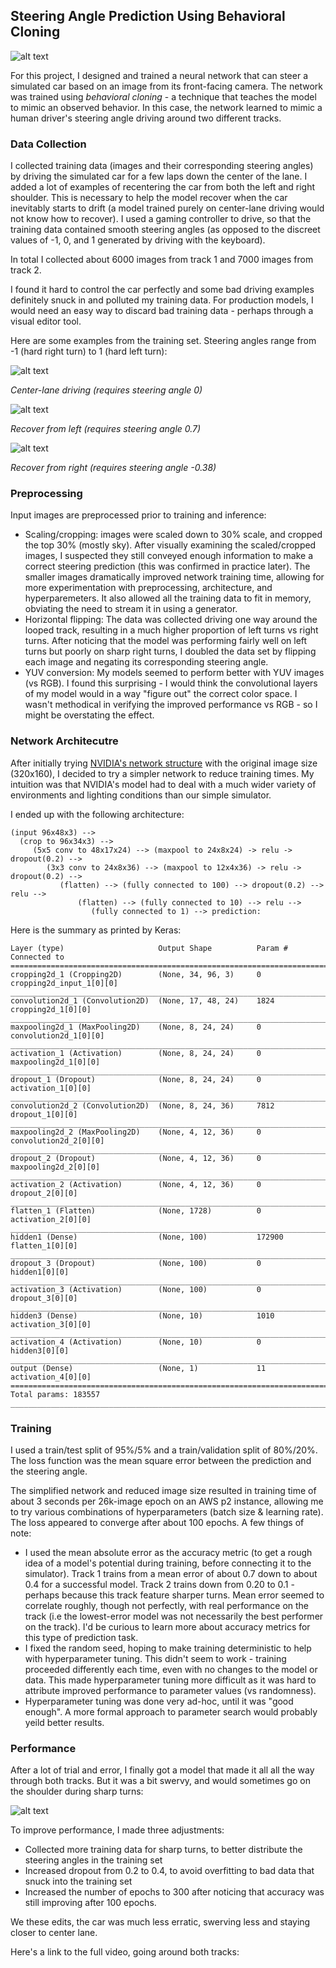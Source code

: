 ## Steering Angle Prediction Using Behavioral Cloning

![alt text](https://github.com/gilcarmel/behavioral/blob/master/sample_images/driving.gif "Drive!")

For this project, I designed and trained a neural network that can steer a simulated car based on an image from its front-facing camera. The network was trained using _behavioral cloning_ - a technique that teaches the model to mimic an observed behavior. In this case, the network learned to mimic a human driver's steering angle driving around two different tracks.

### Data Collection
I collected training data (images and their corresponding steering angles) by driving the simulated car for a few laps down the center of the lane. I added a lot of examples of recentering the car from both the left and right shoulder. This is necessary to help the model recover when the car inevitably starts to drift (a model trained purely on center-lane driving would not know how to recover).
I used a gaming controller to drive, so that the training data contained smooth steering angles (as opposed to the discreet values of -1, 0, and 1 generated by driving with the keyboard). 

In total I collected about 6000 images from track 1 and 7000 images from track 2.

I found it hard to control the car perfectly and some bad driving examples definitely snuck in and polluted my training data. For production models, I would need an easy way to discard bad training data - perhaps through a visual editor tool. 

Here are some examples from the training set. Steering angles range from -1 (hard right turn) to 1 (hard left turn):


![alt text](https://github.com/gilcarmel/behavioral/blob/master/sample_images/center_0.0.jpg "Center-lane driving (steering angle 0)")

_Center-lane driving (requires steering angle 0)_


![alt text](https://github.com/gilcarmel/behavioral/blob/master/sample_images/recover_left_0.70.jpg "Recover from left (steering angle 0.7)")

_Recover from left (requires steering angle 0.7)_

![alt text](https://github.com/gilcarmel/behavioral/blob/master/sample_images/recover_right_-0.38.jpg "Recover from right (steering angle -0.38)")

_Recover from right (requires steering angle -0.38)_


### Preprocessing

Input images are preprocessed prior to training and inference:
* Scaling/cropping: images were scaled down to 30% scale, and cropped the top 30% (mostly sky). After visually examining the scaled/cropped images, I suspected they still conveyed enough information to make a correct steering prediction (this was confirmed in practice later). The smaller images dramatically improved network training time, allowing for more experimentation with preprocessing, architecture, and hyperparemeters. It also allowed all the training data to fit in memory, obviating the need to stream it in using a generator.
* Horizontal flipping: The data was collected driving one way around the looped track, resulting in a much higher proportion of left turns vs right turns. After noticing that the model was performing fairly well on left turns but poorly on sharp right turns, I doubled the data set by flipping each image and negating its corresponding steering angle.
* YUV conversion: My models seemed to perform better with YUV images (vs RGB). I found this surprising - I would think the convolutional layers of my model would in a way "figure out" the correct color space. I wasn't methodical in verifying the improved performance vs RGB - so I might be overstating the effect.

### Network Architecutre
After initially trying [NVIDIA's network structure](http://images.nvidia.com/content/tegra/automotive/images/2016/solutions/pdf/end-to-end-dl-using-px.pdf) with the original image size (320x160), I decided to try a simpler network to reduce training times. My intuition was that NVIDIA's model had to deal with a much wider variety of environments and lighting conditions than our simple simulator.

I ended up with the following architecture:

    (input 96x48x3) -->
      (crop to 96x34x3) --> 
	     (5x5 conv to 48x17x24) --> (maxpool to 24x8x24) -> relu -> dropout(0.2) -->
            (3x3 conv to 24x8x36) --> (maxpool to 12x4x36) -> relu -> dropout(0.2) -->
               (flatten) --> (fully connected to 100) --> dropout(0.2) --> relu -->
    	           (flatten) --> (fully connected to 10) --> relu -->
    	              (fully connected to 1) --> prediction:

Here is the summary as printed by Keras:

    Layer (type)                     Output Shape          Param #     Connected to                     
    ====================================================================================================
    cropping2d_1 (Cropping2D)        (None, 34, 96, 3)     0           cropping2d_input_1[0][0]         
    ____________________________________________________________________________________________________
    convolution2d_1 (Convolution2D)  (None, 17, 48, 24)    1824        cropping2d_1[0][0]               
    ____________________________________________________________________________________________________
    maxpooling2d_1 (MaxPooling2D)    (None, 8, 24, 24)     0           convolution2d_1[0][0]            
    ____________________________________________________________________________________________________
    activation_1 (Activation)        (None, 8, 24, 24)     0           maxpooling2d_1[0][0]             
    ____________________________________________________________________________________________________
    dropout_1 (Dropout)              (None, 8, 24, 24)     0           activation_1[0][0]               
    ____________________________________________________________________________________________________
    convolution2d_2 (Convolution2D)  (None, 8, 24, 36)     7812        dropout_1[0][0]                  
    ____________________________________________________________________________________________________
    maxpooling2d_2 (MaxPooling2D)    (None, 4, 12, 36)     0           convolution2d_2[0][0]            
    ____________________________________________________________________________________________________
    dropout_2 (Dropout)              (None, 4, 12, 36)     0           maxpooling2d_2[0][0]             
    ____________________________________________________________________________________________________
    activation_2 (Activation)        (None, 4, 12, 36)     0           dropout_2[0][0]                  
    ____________________________________________________________________________________________________
    flatten_1 (Flatten)              (None, 1728)          0           activation_2[0][0]               
    ____________________________________________________________________________________________________
    hidden1 (Dense)                  (None, 100)           172900      flatten_1[0][0]                  
    ____________________________________________________________________________________________________
    dropout_3 (Dropout)              (None, 100)           0           hidden1[0][0]                    
    ____________________________________________________________________________________________________
    activation_3 (Activation)        (None, 100)           0           dropout_3[0][0]                  
    ____________________________________________________________________________________________________
    hidden3 (Dense)                  (None, 10)            1010        activation_3[0][0]               
    ____________________________________________________________________________________________________
    activation_4 (Activation)        (None, 10)            0           hidden3[0][0]                    
    ____________________________________________________________________________________________________
    output (Dense)                   (None, 1)             11          activation_4[0][0]               
    ====================================================================================================
    Total params: 183557
    ____________________________________________________________________________________________________


### Training
I used a train/test split of 95%/5% and a train/validation split of 80%/20%. The loss function was the mean square error between the prediction and the steering angle. 

The simplified network and reduced image size resulted in training time of about 3 seconds per 26k-image epoch on an AWS p2 instance, allowing me to try various combinations of hyperparameters (batch size & learning rate). The loss appeared to converge after about 100 epochs. A few things of note:
* I used the mean absolute error as the accuracy metric (to get a rough idea of a model's potential during training, before connecting it to the simulator). Track 1 trains from a mean error of about 0.7 down to about 0.4 for a successful model. Track 2 trains down from 0.20 to 0.1 - perhaps because this track feature sharper turns. Mean error seemed to correlate roughly, though not perfectly, with real performance on the track (i.e the lowest-error model was not necessarily the best performer on the track). I'd be curious to learn more about accuracy metrics for this type of prediction task. 
* I fixed the random seed, hoping to make training deterministic to help with hyperparameter tuning. This didn't seem to work - training proceeded differently each time, even with no changes to the model or data. This made hyperparameter tuning more difficult as it was hard to attribute improved performance to parameter values (vs randomness).
* Hyperparameter tuning was done very ad-hoc, until it was "good enough". A more formal approach to parameter search would probably yeild better results.

### Performance

After a lot of trial and error, I finally got a model that made it all all the way through both tracks. But it was a bit swervy, and would sometimes go on the shoulder during sharp turns:

![alt text](https://github.com/gilcarmel/behavioral/blob/master/sample_images/swerve.gif "Swerve!")

To improve performance, I made three adjustments:
* Collected more training data for sharp turns, to better distribute the steering angles in the training set 
* Increased dropout from 0.2 to 0.4, to avoid overfitting to bad data that snuck into the training set
* Increased the number of epochs to 300 after noticing that accuracy was still improving after 100 epochs.

We these edits, the car was much less erratic, swerving less and staying closer to center lane.

Here's a link to the full video, going around both tracks:

